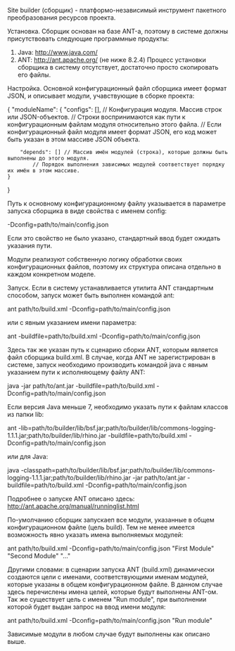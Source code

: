 Site builder (сборщик) - платформо-независимый инструмент пакетного преобразования ресурсов проекта.

Установка.
Сборщик основан на базе ANT-а, поэтому в системе должны присутствовать следующие программные продукты:
1. Java: http://www.java.com/
2. ANT: http://ant.apache.org/ (не ниже 8.2.4)
Процесс установки сборщика в систему отсутствует, достаточно просто скопировать его файлы.

Настройка.
Основной конфигурационный файл сборщика имеет формат JSON, и описывает модули, учавствующие в сборке проекта:

{
	"moduleName": {
		"configs": [], // Конфигурация модуля. Массив строк или JSON-объектов.
			// Строки воспринимаются как пути к конфигурационным файлам модуля относительно этого файла.
			// Если конфигурационный файл модуля имеет формат JSON, его код может быть указан в этом массиве JSON объекта.

		"depends": [] // Массив имён модулей (строка), которые должны быть выполнены до этого модуля.
			// Порядок выполнения зависимых модулей соответствует порядку их имён в этом массиве.
	}
}

Путь к основному конфигурационному файлу указывается в параметре запуска сборщика в виде свойства с именем config:

-Dconfig=path/to/main/config.json

Если это свойство не было указано, стандартный ввод будет ожидать указания пути.

Модули реализуют собственную логику обработки своих конфигурационных файлов, поэтому их структура описана отдельно в каждом конкретном моделе.

Запуск.
Если в систему устанавливается утилита ANT стандартным способом, запуск может быть выполнен командой ant:

ant path/to/build.xml -Dconfig=path/to/main/config.json

или с явным указанием имени параметра:

ant -buildfile=path/to/build.xml -Dconfig=path/to/main/config.json

Здесь так же указан путь к сценарию сборки ANT, которым является файл сборщика build.xml.
В случае, когда ANT не зарегистрирован в системе, запуск необходимо производить командой java с явным указанием пути к исполняющему файлу ANT:

java -jar path/to/ant.jar -buildfile=path/to/build.xml -Dconfig=path/to/main/config.json

Если версия Java меньше 7, необходимо указать пути к файлам классов из папки lib:

ant -lib=path/to/builder/lib/bsf.jar;path/to/builder/lib/commons-logging-1.1.1.jar;path/to/builder/lib/rhino.jar -buildfile=path/to/build.xml -Dconfig=path/to/main/config.json

или для Java:

java -classpath=path/to/builder/lib/bsf.jar;path/to/builder/lib/commons-logging-1.1.1.jar;path/to/builder/lib/rhino.jar -jar path/to/ant.jar  -buildfile=path/to/build.xml -Dconfig=path/to/main/config.json

Подробнее о запуске ANT описано здесь: http://ant.apache.org/manual/runninglist.html

По-умолчанию сборщик запускаеп все модули, указанные в общем конфигурационном файле (цель build). Тем не менее имеется возможность явно указать имена выполняемых модулей:

ant path/to/build.xml -Dconfig=path/to/main/config.json "First Module" "Second Module" "..."

Другими словами: в сценарии запуска ANT (build.xml) динамически создаются цели с именами, соответствующими именам модулей, которые указаны в общем конфигурационном файле. В данном случае здесь перечислены имена целей, которые будут выполнены ANT-ом.
Так же существует цель с именем "Run module", при выполнении которой будет выдан запрос на ввод имени модуля:

ant path/to/build.xml -Dconfig=path/to/main/config.json "Run module"

Зависимые модули в любом случае будут выполнены как описано выше.

